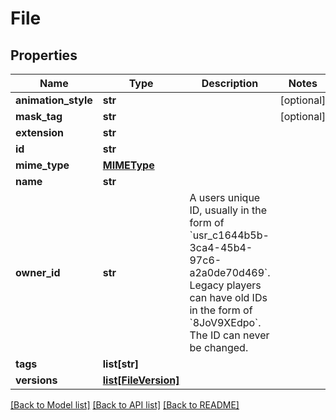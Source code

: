 # File



## Properties
Name | Type | Description | Notes
------------ | ------------- | ------------- | -------------
**animation_style** | **str** |  | [optional] 
**mask_tag** | **str** |  | [optional] 
**extension** | **str** |  | 
**id** | **str** |  | 
**mime_type** | [**MIMEType**](MIMEType.md) |  | 
**name** | **str** |  | 
**owner_id** | **str** | A users unique ID, usually in the form of &#x60;usr_c1644b5b-3ca4-45b4-97c6-a2a0de70d469&#x60;. Legacy players can have old IDs in the form of &#x60;8JoV9XEdpo&#x60;. The ID can never be changed. | 
**tags** | **list[str]** |   | 
**versions** | [**list[FileVersion]**](FileVersion.md) |   | 

[[Back to Model list]](../README.md#documentation-for-models) [[Back to API list]](../README.md#documentation-for-api-endpoints) [[Back to README]](../README.md)


